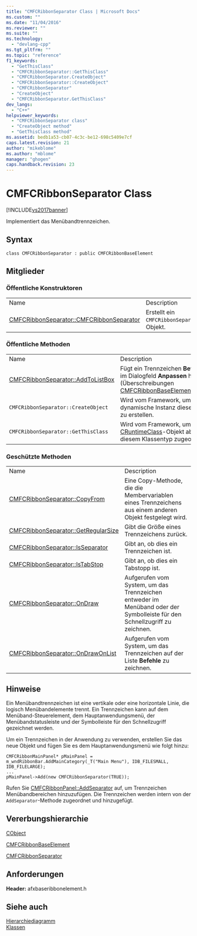 ```yaml
---
title: "CMFCRibbonSeparator Class | Microsoft Docs"
ms.custom: ""
ms.date: "11/04/2016"
ms.reviewer: ""
ms.suite: ""
ms.technology: 
  - "devlang-cpp"
ms.tgt_pltfrm: ""
ms.topic: "reference"
f1_keywords: 
  - "GetThisClass"
  - "CMFCRibbonSeparator::GetThisClass"
  - "CMFCRibbonSeparator.CreateObject"
  - "CMFCRibbonSeparator::CreateObject"
  - "CMFCRibbonSeparator"
  - "CreateObject"
  - "CMFCRibbonSeparator.GetThisClass"
dev_langs: 
  - "C++"
helpviewer_keywords: 
  - "CMFCRibbonSeparator class"
  - "CreateObject method"
  - "GetThisClass method"
ms.assetid: bedb1a53-cb07-4c3c-be12-698c5409e7cf
caps.latest.revision: 21
author: "mikeblome"
ms.author: "mblome"
manager: "ghogen"
caps.handback.revision: 23
---
```

# CMFCRibbonSeparator Class
[!INCLUDE[vs2017banner](../../assembler/inline/includes/vs2017banner.md)]

Implementiert das Menübandtrennzeichen.  
  
## Syntax  
  
```  
class CMFCRibbonSeparator : public CMFCRibbonBaseElement  
```  
  
## Mitglieder  
  
### Öffentliche Konstruktoren  
  
|||  
|-|-|  
|Name|Description|  
|[CMFCRibbonSeparator::CMFCRibbonSeparator](../Topic/CMFCRibbonSeparator::CMFCRibbonSeparator.md)|Erstellt ein `CMFCRibbonSeparator`\-Objekt.|  
  
### Öffentliche Methoden  
  
|||  
|-|-|  
|Name|Description|  
|[CMFCRibbonSeparator::AddToListBox](../Topic/CMFCRibbonSeparator::AddToListBox.md)|Fügt ein Trennzeichen **Befehle** der Liste im Dialogfeld **Anpassen** hinzu.  \(Überschreibungen [CMFCRibbonBaseElement::AddToListBox](../Topic/CMFCRibbonBaseElement::AddToListBox.md).\)|  
|`CMFCRibbonSeparator::CreateObject`|Wird vom Framework, um eine dynamische Instanz dieses Klassentyps zu erstellen.|  
|`CMFCRibbonSeparator::GetThisClass`|Wird vom Framework, um ein Zeiger auf [CRuntimeClass](../../mfc/reference/cruntimeclass-structure.md)\-Objekt abzurufen, das diesem Klassentyp zugeordnet ist.|  
  
### Geschützte Methoden  
  
|||  
|-|-|  
|Name|Description|  
|[CMFCRibbonSeparator::CopyFrom](../Topic/CMFCRibbonSeparator::CopyFrom.md)|Eine Copy\-Methode, die die Membervariablen eines Trennzeichens aus einem anderen Objekt festgelegt wird.|  
|[CMFCRibbonSeparator::GetRegularSize](../Topic/CMFCRibbonSeparator::GetRegularSize.md)|Gibt die Größe eines Trennzeichens zurück.|  
|[CMFCRibbonSeparator::IsSeparator](../Topic/CMFCRibbonSeparator::IsSeparator.md)|Gibt an, ob dies ein Trennzeichen ist.|  
|[CMFCRibbonSeparator::IsTabStop](../Topic/CMFCRibbonSeparator::IsTabStop.md)|Gibt an, ob dies ein Tabstopp ist.|  
|[CMFCRibbonSeparator::OnDraw](../Topic/CMFCRibbonSeparator::OnDraw.md)|Aufgerufen vom System, um das Trennzeichen entweder im Menüband oder der Symbolleiste für den Schnellzugriff zu zeichnen.|  
|[CMFCRibbonSeparator::OnDrawOnList](../Topic/CMFCRibbonSeparator::OnDrawOnList.md)|Aufgerufen vom System, um das Trennzeichen auf der Liste **Befehle** zu zeichnen.|  
  
## Hinweise  
 Ein Menübandtrennzeichen ist eine vertikale oder eine horizontale Linie, die logisch Menübandelemente trennt.  Ein Trennzeichen kann auf dem Menüband\-Steuerelement, dem Hauptanwendungsmenü, der Menübandstatusleiste und der Symbolleiste für den Schnellzugriff gezeichnet werden.  
  
 Um ein Trennzeichen in der Anwendung zu verwenden, erstellen Sie das neue Objekt und fügen Sie es dem Hauptanwendungsmenü wie folgt hinzu:  
  
```  
CMFCRibbonMainPanel* pMainPanel = m_wndRibbonBar.AddMainCategory(_T("Main Menu"), IDB_FILESMALL, IDB_FILELARGE);   
...  
pMainPanel->Add(new CMFCRibbonSeparator(TRUE));  
```  
  
 Rufen Sie [CMFCRibbonPanel::AddSeparator](../Topic/CMFCRibbonPanel::AddSeparator.md) auf, um Trennzeichen Menübandbereichen hinzuzufügen.  Die Trennzeichen werden intern von der `AddSeparator`\-Methode zugeordnet und hinzugefügt.  
  
## Vererbungshierarchie  
 [CObject](../../mfc/reference/cobject-class.md)  
  
 [CMFCRibbonBaseElement](../../mfc/reference/cmfcribbonbaseelement-class.md)  
  
 [CMFCRibbonSeparator](../../mfc/reference/cmfcribbonseparator-class.md)  
  
## Anforderungen  
 **Header:** afxbaseribbonelement.h  
  
## Siehe auch  
 [Hierarchiediagramm](../../mfc/hierarchy-chart.md)   
 [Klassen](../../mfc/reference/mfc-classes.md)
